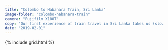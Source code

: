 ```yaml
---
title: "Colombo to Habanara Train, Sri Lanka"
image-folder: "colombo-habanara-train"
camera: "Fujifilm X100T"
copy: "Our first experience of train travel in Sri Lanka takes us (slowly) from the busy capital of Colombo into the tranquil countryside."
date: "2019-02-01"
---
```


{% include grid.html %}